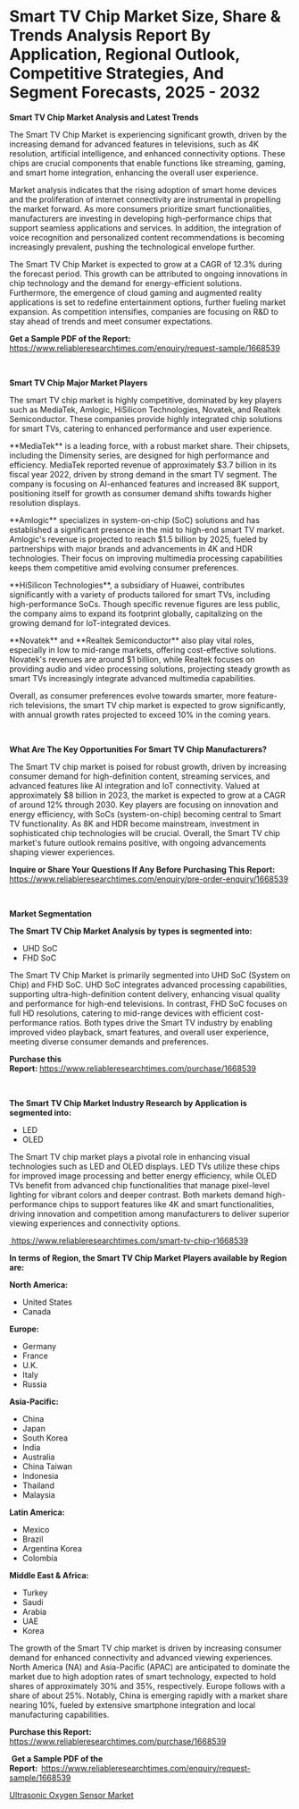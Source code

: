 <p><h1>Smart TV Chip Market Size, Share & Trends Analysis Report By Application, Regional Outlook, Competitive Strategies, And Segment Forecasts, 2025 - 2032</h1></p><p><strong>Smart TV Chip Market Analysis and Latest Trends</strong></p>
<p><p>The Smart TV Chip Market is experiencing significant growth, driven by the increasing demand for advanced features in televisions, such as 4K resolution, artificial intelligence, and enhanced connectivity options. These chips are crucial components that enable functions like streaming, gaming, and smart home integration, enhancing the overall user experience. </p><p>Market analysis indicates that the rising adoption of smart home devices and the proliferation of internet connectivity are instrumental in propelling the market forward. As more consumers prioritize smart functionalities, manufacturers are investing in developing high-performance chips that support seamless applications and services. In addition, the integration of voice recognition and personalized content recommendations is becoming increasingly prevalent, pushing the technological envelope further.</p><p>The Smart TV Chip Market is expected to grow at a CAGR of 12.3% during the forecast period. This growth can be attributed to ongoing innovations in chip technology and the demand for energy-efficient solutions. Furthermore, the emergence of cloud gaming and augmented reality applications is set to redefine entertainment options, further fueling market expansion. As competition intensifies, companies are focusing on R&D to stay ahead of trends and meet consumer expectations.</p></p>
<p><strong>Get a Sample PDF of the Report:&nbsp;</strong> <a href="https://www.reliableresearchtimes.com/enquiry/request-sample/1668539?utm_campaign=2269&utm_medium=2&utm_source=Github&utm_content=ia&utm_term=06042025&utm_id=smart-tv-chip">https://www.reliableresearchtimes.com/enquiry/request-sample/1668539</a></p>
<p>&nbsp;</p>
<p><strong>Smart TV Chip Major Market Players</strong></p>
<p><p>The smart TV chip market is highly competitive, dominated by key players such as MediaTek, Amlogic, HiSilicon Technologies, Novatek, and Realtek Semiconductor. These companies provide highly integrated chip solutions for smart TVs, catering to enhanced performance and user experience.</p><p>**MediaTek** is a leading force, with a robust market share. Their chipsets, including the Dimensity series, are designed for high performance and efficiency. MediaTek reported revenue of approximately $3.7 billion in its fiscal year 2022, driven by strong demand in the smart TV segment. The company is focusing on AI-enhanced features and increased 8K support, positioning itself for growth as consumer demand shifts towards higher resolution displays.</p><p>**Amlogic** specializes in system-on-chip (SoC) solutions and has established a significant presence in the mid to high-end smart TV market. Amlogic's revenue is projected to reach $1.5 billion by 2025, fueled by partnerships with major brands and advancements in 4K and HDR technologies. Their focus on improving multimedia processing capabilities keeps them competitive amid evolving consumer preferences.</p><p>**HiSilicon Technologies**, a subsidiary of Huawei, contributes significantly with a variety of products tailored for smart TVs, including high-performance SoCs. Though specific revenue figures are less public, the company aims to expand its footprint globally, capitalizing on the growing demand for IoT-integrated devices.</p><p>**Novatek** and **Realtek Semiconductor** also play vital roles, especially in low to mid-range markets, offering cost-effective solutions. Novatek's revenues are around $1 billion, while Realtek focuses on providing audio and video processing solutions, projecting steady growth as smart TVs increasingly integrate advanced multimedia capabilities.</p><p>Overall, as consumer preferences evolve towards smarter, more feature-rich televisions, the smart TV chip market is expected to grow significantly, with annual growth rates projected to exceed 10% in the coming years.</p></p>
<p>&nbsp;</p>
<p><strong>What Are The Key Opportunities For Smart TV Chip Manufacturers?</strong></p>
<p><p>The Smart TV chip market is poised for robust growth, driven by increasing consumer demand for high-definition content, streaming services, and advanced features like AI integration and IoT connectivity. Valued at approximately $8 billion in 2023, the market is expected to grow at a CAGR of around 12% through 2030. Key players are focusing on innovation and energy efficiency, with SoCs (system-on-chip) becoming central to Smart TV functionality. As 8K and HDR become mainstream, investment in sophisticated chip technologies will be crucial. Overall, the Smart TV chip market's future outlook remains positive, with ongoing advancements shaping viewer experiences.</p></p>
<p><strong>Inquire or Share Your Questions If Any Before Purchasing This Report:</strong> <a href="https://www.reliableresearchtimes.com/enquiry/pre-order-enquiry/1668539?utm_campaign=2269&utm_medium=2&utm_source=Github&utm_content=ia&utm_term=06042025&utm_id=smart-tv-chip">https://www.reliableresearchtimes.com/enquiry/pre-order-enquiry/1668539</a></p>
<p>&nbsp;</p>
<p><strong>Market Segmentation</strong></p>
<p><strong>The Smart TV Chip Market Analysis by types is segmented into:</strong></p>
<p><ul><li>UHD SoC</li><li>FHD SoC</li></ul></p>
<p><p>The Smart TV Chip Market is primarily segmented into UHD SoC (System on Chip) and FHD SoC. UHD SoC integrates advanced processing capabilities, supporting ultra-high-definition content delivery, enhancing visual quality and performance for high-end televisions. In contrast, FHD SoC focuses on full HD resolutions, catering to mid-range devices with efficient cost-performance ratios. Both types drive the Smart TV industry by enabling improved video playback, smart features, and overall user experience, meeting diverse consumer demands and preferences.</p></p>
<p><strong>Purchase this Report:&nbsp;</strong><a href="https://www.reliableresearchtimes.com/purchase/1668539?utm_campaign=2269&utm_medium=2&utm_source=Github&utm_content=ia&utm_term=06042025&utm_id=smart-tv-chip">https://www.reliableresearchtimes.com/purchase/1668539</a></p>
<p>&nbsp;</p>
<p><strong>The Smart TV Chip Market Industry Research by Application is segmented into:</strong></p>
<p><ul><li>LED</li><li>OLED</li></ul></p>
<p><p>The Smart TV chip market plays a pivotal role in enhancing visual technologies such as LED and OLED displays. LED TVs utilize these chips for improved image processing and better energy efficiency, while OLED TVs benefit from advanced chip functionalities that manage pixel-level lighting for vibrant colors and deeper contrast. Both markets demand high-performance chips to support features like 4K and smart functionalities, driving innovation and competition among manufacturers to deliver superior viewing experiences and connectivity options.</p></p>
<p><a href="https://www.reliableresearchtimes.com/smart-tv-chip-r1668539?utm_campaign=2269&utm_medium=2&utm_source=Github&utm_content=ia&utm_term=06042025&utm_id=smart-tv-chip">&nbsp;https://www.reliableresearchtimes.com/smart-tv-chip-r1668539</a></p>
<p><strong>In terms of Region, the Smart TV Chip Market Players available by Region are:</strong></p>
<p>
    <p> <strong> North America: </strong>
        <ul>
            <li>United States</li>
            <li>Canada</li>
        </ul>
        </p> 
    <p> <strong> Europe: </strong>
        <ul>
            <li>Germany</li>
            <li>France</li>
            <li>U.K.</li>
            <li>Italy</li>
            <li>Russia</li>
        </ul>
        </p> 
    <p> <strong> Asia-Pacific: </strong>
        <ul>
            <li>China</li>
            <li>Japan</li>
            <li>South Korea</li>
            <li>India</li>
            <li>Australia</li>
            <li>China Taiwan</li>
            <li>Indonesia</li>
            <li>Thailand</li>
            <li>Malaysia</li>
        </ul>
        </p> 
    <p> <strong> Latin America: </strong>
        <ul>
            <li>Mexico</li>
            <li>Brazil</li>
            <li>Argentina Korea</li>
            <li>Colombia</li>
        </ul>
        </p> 
    <p> <strong> Middle East & Africa: </strong>
        <ul>
            <li>Turkey</li>
            <li>Saudi</li>
            <li>Arabia</li>
            <li>UAE</li>
            <li>Korea</li>
        </ul>
    </p>
    </p>
<p><p>The growth of the Smart TV chip market is driven by increasing consumer demand for enhanced connectivity and advanced viewing experiences. North America (NA) and Asia-Pacific (APAC) are anticipated to dominate the market due to high adoption rates of smart technology, expected to hold shares of approximately 30% and 35%, respectively. Europe follows with a share of about 25%. Notably, China is emerging rapidly with a market share nearing 10%, fueled by extensive smartphone integration and local manufacturing capabilities.</p></p>
<p><strong>Purchase this Report: </strong><a href="https://www.reliableresearchtimes.com/purchase/1668539?utm_campaign=2269&utm_medium=2&utm_source=Github&utm_content=ia&utm_term=06042025&utm_id=smart-tv-chip">https://www.reliableresearchtimes.com/purchase/1668539</a></p>
<p>&nbsp;<strong>Get a Sample PDF of the Report:&nbsp;&nbsp;</strong><a href="https://www.reliableresearchtimes.com/enquiry/request-sample/1668539?utm_campaign=2269&utm_medium=2&utm_source=Github&utm_content=ia&utm_term=06042025&utm_id=smart-tv-chip">https://www.reliableresearchtimes.com/enquiry/request-sample/1668539</a></p>
<p><strong></strong></p>
<p><p><a href="https://github.com/MonroeBullock54/Market-Research-Report-List-2/blob/main/ultrasonic-oxygen-sensor-market.md?utm_campaign=2269&utm_medium=2&utm_source=Github&utm_content=ia&utm_term=06042025&utm_id=smart-tv-chip">Ultrasonic Oxygen Sensor Market</a></p></p>